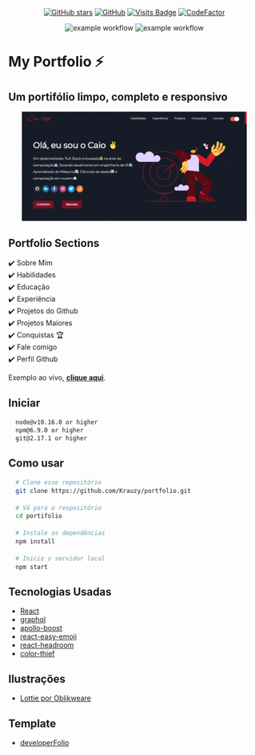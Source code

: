 <div align="center">
  
[![GitHub stars](https://img.shields.io/github/stars/Krauzy/portfolio)](https://github.com/Krauzy/portfolio/stargazers) 
[![GitHub](https://img.shields.io/github/license/Krauzy/portfolio)](https://github.com/Krauzy/portfolio/blob/master/LICENSE)
[![Visits Badge](https://badges.pufler.dev/visits/Krauzy/hackathon-2021)](https://github.com/Krauzy/hackathon-2021)
[![CodeFactor](https://www.codefactor.io/repository/github/krauzy/portfolio/badge)](https://www.codefactor.io/repository/github/krauzy/portfolio)
  
![example workflow](https://github.com/Krauzy/portfolio/actions/workflows/prettier.yml/badge.svg) 
![example workflow](https://github.com/Krauzy/portfolio/actions/workflows/deploy.yml/badge.svg) 

</div>

# My Portfolio ⚡️

## Um portifólio limpo, completo e responsivo
<p align="center">
  <kbd>
<img width="450px" src="https://raw.githubusercontent.com/Krauzy/portfolio/main/static/demo.png"></img>
  </kbd>
</p>

## Portfolio Sections
✔️ Sobre Mim\
✔️ Habilidades\
✔️ Educação\
✔️ Experiência\
✔️ Projetos do Github\
✔️ Projetos Maiores\
✔️ Conquistas 🏆\
✔️ Fale comigo\
✔️ Perfil Github

Exemplo ao vivo, **[clique aqui](https://krauzy-portfolio.vercel.app/)**.


## Iniciar

```node
  node@v10.16.0 or higher
  npm@6.9.0 or higher
  git@2.17.1 or higher
```

## Como usar 

```sh
  # Clone esse repositório
  git clone https://github.com/Krauzy/portfolio.git

  # Vá para o respositório
  cd portifolio

  # Instale as dependências
  npm install

  # Inicie o servidor local
  npm start
```



## Tecnologias Usadas

- [React](https://reactjs.org/)
- [graphql](https://graphql.org/)
- [apollo-boost](https://www.apollographql.com/docs/react/get-started/)
- [react-easy-emoji](https://github.com/appfigures/react-easy-emoji)
- [react-headroom](https://github.com/KyleAMathews/react-headroom)
- [color-thief](https://github.com/lokesh/color-thief)

## Ilustrações
- [Lottie por Oblikweare](https://lottiefiles.com/oblikweare)

## Template

- [developerFolio](https://github.com/saadpasta/developerFolio)
